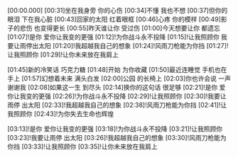 [00:00.000]
[00:31]坐在我身旁 你的心伤
[00:34]不懂 我也不想
[00:37]但你的眼泪 下在我心脏
[00:43]回家的太阳 红着眼框
[00:46]心疼 你的模样
[00:49]影子的悲伤 也变得更长
[00:55]昨天谁让你 受过伤
[01:00]今天想要让你 都遗忘
[01:07]!是你 爱你让我变的更强
[01:12]!为你战斗永不投降
[01:15]!让我照顾你 我要让雨停出太阳
[01:20]!我超越我自己的想象
[01:24]!风雨刀枪能为你挡
[01:27]!让我照顾你
[01:29]!让你未来放在我肩上

[01:45]新的冷笑话 巧克力糖
[01:48]开始 为你收藏
[01:50]最近连睡觉 手机也在手上
[01:57]幻想着未来 满头白发
[02:00]公园 的长椅上
[02:03]你也许会说 一声谢谢我
[02:08]如果这一生 到尽头
[02:14]换你的这句话 很足够
[02:21]!是你 爱你让我变的更强
[02:26]!为你战斗永不投降
[02:29]!让我照顾你
[02:30]!我要让雨停 出太阳
[02:33]!我超越我自己的想象
[02:38]!风雨刀枪能为你挡
[02:41]!让我照顾你
[02:43]!为你失去生命也辉煌

[03:13]!是你 爱你让我变的更强
[03:18]!为你战斗永不投降
[03:21]!让我照顾你
[03:23]!我要让雨停 出太阳
[03:26]!我超越我自己的想象
[03:30]!风雨刀枪能为你挡
[03:33]!让我照顾你
[03:35]!让你未来放在我肩上